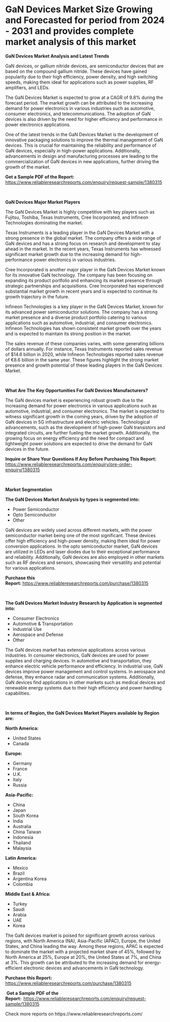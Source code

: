 <p><h1>GaN Devices Market Size Growing and Forecasted for period from 2024 - 2031 and provides complete market analysis of this market</h1></p><p><strong>GaN Devices Market Analysis and Latest Trends</strong></p>
<p><p>GaN devices, or gallium nitride devices, are semiconductor devices that are based on the compound gallium nitride. These devices have gained popularity due to their high efficiency, power density, and high switching speeds, making them ideal for applications such as power supplies, RF amplifiers, and LEDs.</p><p>The GaN Devices Market is expected to grow at a CAGR of 9.8% during the forecast period. The market growth can be attributed to the increasing demand for power electronics in various industries such as automotive, consumer electronics, and telecommunications. The adoption of GaN devices is also driven by the need for higher efficiency and performance in power electronics applications.</p><p>One of the latest trends in the GaN Devices Market is the development of innovative packaging solutions to improve the thermal management of GaN devices. This is crucial for maintaining the reliability and performance of GaN devices, especially in high-power applications. Additionally, advancements in design and manufacturing processes are leading to the commercialization of GaN devices in new applications, further driving the growth of the market.</p></p>
<p><strong>Get a Sample PDF of the Report:&nbsp;</strong> <a href="https://www.reliableresearchreports.com/enquiry/request-sample/1380315">https://www.reliableresearchreports.com/enquiry/request-sample/1380315</a></p>
<p>&nbsp;</p>
<p><strong>GaN Devices Major Market Players</strong></p>
<p><p>The GaN Devices Market is highly competitive with key players such as Fujitsu, Toshiba, Texas Instruments, Cree Incorporated, and Infineon Technologies dominating the market. </p><p>Texas Instruments is a leading player in the GaN Devices Market with a strong presence in the global market. The company offers a wide range of GaN devices and has a strong focus on research and development to stay ahead in the market. In the recent years, Texas Instruments has witnessed significant market growth due to the increasing demand for high-performance power electronics in various industries.</p><p>Cree Incorporated is another major player in the GaN Devices Market known for its innovative GaN technology. The company has been focusing on expanding its product portfolio and enhancing its market presence through strategic partnerships and acquisitions. Cree Incorporated has experienced substantial market growth in recent years and is expected to continue its growth trajectory in the future.</p><p>Infineon Technologies is a key player in the GaN Devices Market, known for its advanced power semiconductor solutions. The company has a strong market presence and a diverse product portfolio catering to various applications such as automotive, industrial, and consumer electronics. Infineon Technologies has shown consistent market growth over the years and is expected to maintain its strong position in the market.</p><p>The sales revenue of these companies varies, with some generating billions of dollars annually. For instance, Texas Instruments reported sales revenue of $14.6 billion in 2020, while Infineon Technologies reported sales revenue of €8.6 billion in the same year. These figures highlight the strong market presence and growth potential of these leading players in the GaN Devices Market.</p></p>
<p>&nbsp;</p>
<p><strong>What Are The Key Opportunities For GaN Devices Manufacturers?</strong></p>
<p><p>The GaN devices market is experiencing robust growth due to the increasing demand for power electronics in various applications such as automotive, industrial, and consumer electronics. The market is expected to witness significant growth in the coming years, driven by the adoption of GaN devices in 5G infrastructure and electric vehicles. Technological advancements, such as the development of high-power GaN transistors and integrated circuits, are further fueling the market growth. Additionally, the growing focus on energy efficiency and the need for compact and lightweight power solutions are expected to drive the demand for GaN devices in the future.</p></p>
<p><strong>Inquire or Share Your Questions If Any Before Purchasing This Report:</strong> <a href="https://www.reliableresearchreports.com/enquiry/pre-order-enquiry/1380315">https://www.reliableresearchreports.com/enquiry/pre-order-enquiry/1380315</a></p>
<p>&nbsp;</p>
<p><strong>Market Segmentation</strong></p>
<p><strong>The GaN Devices Market Analysis by types is segmented into:</strong></p>
<p><ul><li>Power Semiconductor</li><li>Opto Semiconductor</li><li>Other</li></ul></p>
<p><p>GaN devices are widely used across different markets, with the power semiconductor market being one of the most significant. These devices offer high efficiency and high-power density, making them ideal for power conversion applications. In the opto semiconductor market, GaN devices are utilized in LEDs and laser diodes due to their exceptional performance and reliability. Additionally, GaN devices are also employed in other markets such as RF devices and sensors, showcasing their versatility and potential for various applications.</p></p>
<p><strong>Purchase this Report:&nbsp;</strong><a href="https://www.reliableresearchreports.com/purchase/1380315">https://www.reliableresearchreports.com/purchase/1380315</a></p>
<p>&nbsp;</p>
<p><strong>The GaN Devices Market Industry Research by Application is segmented into:</strong></p>
<p><ul><li>Consumer Electronics</li><li>Automotive & Transportation</li><li>Industrial Use</li><li>Aerospace and Defense</li><li>Other</li></ul></p>
<p><p>The GaN devices market has extensive applications across various industries. In consumer electronics, GaN devices are used for power supplies and charging devices. In automotive and transportation, they enhance electric vehicle performance and efficiency. In industrial use, GaN devices improve power management and control systems. In aerospace and defense, they enhance radar and communication systems. Additionally, GaN devices find applications in other markets such as medical devices and renewable energy systems due to their high efficiency and power handling capabilities.</p></p>
<p>&nbsp;</p>
<p><strong>In terms of Region, the GaN Devices Market Players available by Region are:</strong></p>
<p>
    <p> <strong> North America: </strong>
        <ul>
            <li>United States</li>
            <li>Canada</li>
        </ul>
        </p> 
    <p> <strong> Europe: </strong>
        <ul>
            <li>Germany</li>
            <li>France</li>
            <li>U.K.</li>
            <li>Italy</li>
            <li>Russia</li>
        </ul>
        </p> 
    <p> <strong> Asia-Pacific: </strong>
        <ul>
            <li>China</li>
            <li>Japan</li>
            <li>South Korea</li>
            <li>India</li>
            <li>Australia</li>
            <li>China Taiwan</li>
            <li>Indonesia</li>
            <li>Thailand</li>
            <li>Malaysia</li>
        </ul>
        </p> 
    <p> <strong> Latin America: </strong>
        <ul>
            <li>Mexico</li>
            <li>Brazil</li>
            <li>Argentina Korea</li>
            <li>Colombia</li>
        </ul>
        </p> 
    <p> <strong> Middle East & Africa: </strong>
        <ul>
            <li>Turkey</li>
            <li>Saudi</li>
            <li>Arabia</li>
            <li>UAE</li>
            <li>Korea</li>
        </ul>
    </p>
    </p>
<p><p>The GaN devices market is poised for significant growth across various regions, with North America (NA), Asia-Pacific (APAC), Europe, the United States, and China leading the way. Among these regions, APAC is expected to dominate the market with a projected market share of 45%, followed by North America at 25%, Europe at 20%, the United States at 7%, and China at 3%. This growth can be attributed to the increasing demand for energy-efficient electronic devices and advancements in GaN technology.</p></p>
<p><strong>Purchase this Report: </strong><a href="https://www.reliableresearchreports.com/purchase/1380315">https://www.reliableresearchreports.com/purchase/1380315</a></p>
<p>&nbsp;<strong>Get a Sample PDF of the Report:&nbsp;&nbsp;</strong><a href="https://www.reliableresearchreports.com/enquiry/request-sample/1380315">https://www.reliableresearchreports.com/enquiry/request-sample/1380315</a></p>
<p><strong></strong></p>
<p>Check more reports on https://www.reliableresearchreports.com/</p>